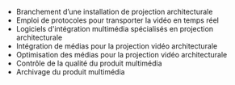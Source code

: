 * Branchement d’une installation de projection architecturale
* Emploi de protocoles pour transporter la vidéo en temps réel
* Logiciels d'intégration multimédia spécialisés en projection architecturale
* Intégration de médias pour la projection vidéo architecturale
* Optimisation des médias pour la projection vidéo architecturale
* Contrôle de la qualité du produit multimédia
* Archivage du produit multimédia